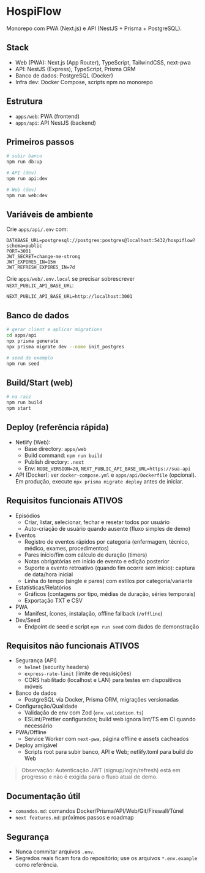 # HospiFlow

Monorepo com PWA (Next.js) e API (NestJS + Prisma + PostgreSQL).

## Stack
- Web (PWA): Next.js (App Router), TypeScript, TailwindCSS, next-pwa
- API: NestJS (Express), TypeScript, Prisma ORM
- Banco de dados: PostgreSQL (Docker)
- Infra dev: Docker Compose, scripts npm no monorepo

## Estrutura
- `apps/web`: PWA (frontend)
- `apps/api`: API NestJS (backend)

## Primeiros passos
```bash
# subir banco
npm run db:up

# API (dev)
npm run api:dev

# Web (dev)
npm run web:dev
```

## Variáveis de ambiente
Crie `apps/api/.env` com:
```
DATABASE_URL=postgresql://postgres:postgres@localhost:5432/hospiflow?schema=public
PORT=3001
JWT_SECRET=change-me-strong
JWT_EXPIRES_IN=15m
JWT_REFRESH_EXPIRES_IN=7d
```
Crie `apps/web/.env.local` se precisar sobrescrever `NEXT_PUBLIC_API_BASE_URL`:
```
NEXT_PUBLIC_API_BASE_URL=http://localhost:3001
```

## Banco de dados
```bash
# gerar client e aplicar migrations
cd apps/api
npx prisma generate
npx prisma migrate dev --name init_postgres

# seed de exemplo
npm run seed
```

## Build/Start (web)
```bash
# na raiz
npm run build
npm start
```

## Deploy (referência rápida)
- Netlify (Web):
  - Base directory: `apps/web`
  - Build command: `npm run build`
  - Publish directory: `.next`
  - Env: `NODE_VERSION=20`, `NEXT_PUBLIC_API_BASE_URL=https://sua-api`
- API (Docker): ver `docker-compose.yml` e `apps/api/Dockerfile` (opcional). Em produção, execute `npx prisma migrate deploy` antes de iniciar.

## Requisitos funcionais ATIVOS
- Episódios
  - Criar, listar, selecionar, fechar e resetar todos por usuário
  - Auto-criação de usuário quando ausente (fluxo simples de demo)
- Eventos
  - Registro de eventos rápidos por categoria (enfermagem, técnico, médico, exames, procedimentos)
  - Pares início/fim com cálculo de duração (timers)
  - Notas obrigatórias em início de evento e edição posterior
  - Suporte a evento retroativo (quando fim ocorre sem início): captura de data/hora inicial
  - Linha do tempo (single e pares) com estilos por categoria/variante
- Estatísticas/Relatórios
  - Gráficos (contagens por tipo, médias de duração, séries temporais)
  - Exportação TXT e CSV
- PWA
  - Manifest, ícones, instalação, offline fallback (`/offline`)
- Dev/Seed
  - Endpoint de seed e script `npm run seed` com dados de demonstração

## Requisitos não funcionais ATIVOS
- Segurança (API)
  - `helmet` (security headers)
  - `express-rate-limit` (limite de requisições)
  - CORS habilitado (localhost e LAN) para testes em dispositivos móveis
- Banco de dados
  - PostgreSQL via Docker, Prisma ORM, migrações versionadas
- Configuração/Qualidade
  - Validação de env com Zod (`env.validation.ts`)
  - ESLint/Prettier configurados; build web ignora lint/TS em CI quando necessário
- PWA/Offline
  - Service Worker com `next-pwa`, página offline e assets cacheados
- Deploy amigável
  - Scripts root para subir banco, API e Web; netlify.toml para build do Web

> Observação: Autenticação JWT (signup/login/refresh) está em progresso e não é exigida para o fluxo atual de demo.

## Documentação útil
- `comandos.md`: comandos Docker/Prisma/API/Web/Git/Firewall/Túnel
- `next features.md`: próximos passos e roadmap

## Segurança
- Nunca commitar arquivos `.env`.
- Segredos reais ficam fora do repositório; use os arquivos `*.env.example` como referência.
